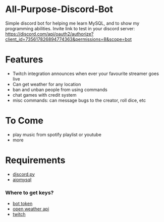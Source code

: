 # All-Purpose-Discord-Bot
Simple discord bot for helping me learn MySQL, and to show my programming abilities.
Invite link to test in your discord server:
https://discord.com/api/oauth2/authorize?client_id=735617826894774363&permissions=8&scope=bot

# Features
- Twitch integration announces when ever your favourite streamer goes live
- Can get weather for any location
- ban and unban people from using commands
- chat games with credit system
- misc commands: can message bugs to the creator, roll dice, etc

# To Come
- play music from spotify playlist or youtube
- more

# Requirements
- [discord.py](https://github.com/Rapptz/discord.py)
- [aiomysql](https://github.com/aio-libs/aiomysql)

### Where to get keys?
- [bot token](https://discordpy.readthedocs.io/en/latest/discord.html)
- [open weather api](https://openweathermap.org/guide#how)
- [twitch](https://dev.twitch.tv/docs/v5)